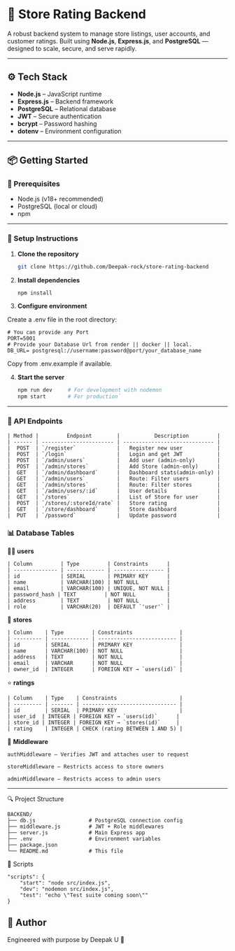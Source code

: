 # 🧠 Store Rating Backend

A robust backend system to manage store listings, user accounts, and customer ratings. Built using **Node.js**, **Express.js**, and **PostgreSQL** — designed to scale, secure, and serve rapidly.

---

## ⚙️ Tech Stack

- **Node.js** – JavaScript runtime
- **Express.js** – Backend framework
- **PostgreSQL** – Relational database
- **JWT** – Secure authentication
- **bcrypt** – Password hashing
- **dotenv** – Environment configuration

---

## 📦 Getting Started

### 🔧 Prerequisites

- Node.js (v18+ recommended)
- PostgreSQL (local or cloud)
- npm

---

### 🚀 Setup Instructions

1. **Clone the repository**

    ```bash
    git clone https://github.com/Deepak-rock/store-rating-backend

2. **Install dependencies**

    ```bash
    npm install

3. **Configure environment**

Create a .env file in the root directory:

    # You can provide any Port
    PORT=5001
    # Provide your Database Url from render || docker || local.  
    DB_URL= postgresql://username:password@port/your_database_name 

Copy from .env.example if available.

4. **Start the server**
    ```bash
    npm run dev     # For development with nodemon
    npm start       # For production`

---

### 🧠 API Endpoints

    | Method |         Endpoint        |           Description         |
    | ------ | ----------------------- | ----------------------------- |
    |  POST  | `/register`             |   Register new user           |
    |  POST  | `/login`                |   Login and get JWT           |
    |  POST  | `/admin/users`          |   Add user (admin-only)       |
    |  POST  | `/admin/stores`         |   Add Store (admin-only)      |
    |  GET   | `/admin/dashboard`      |   Dashboard stats(admin-only) |
    |  GET   | `/admin/users`          |   Route: Filter users         |
    |  GET   | `/admin/stores`         |   Route: Filter stores        |
    |  GET   | `/admin/users/:id`      |   User details                |
    |  GET   | `/stores`               |   List of Store for user      |
    |  POST  | `/stores/:storeId/rate` |   Store rating                |
    |  GET   | `/store/dashboard`      |   Store dashboard             |
    |  PUT   | `/password`             |   Update password             |


### 📊 Database Tables

🧑‍💼 **users**

    | Column         | Type         | Constraints      |
    | -------------- | ------------ | ---------------- |
    | id             | SERIAL       | PRIMARY KEY      |
    | name           | VARCHAR(100) | NOT NULL         |
    | email          | VARCHAR(100) | UNIQUE, NOT NULL |
    | password_hash | TEXT         | NOT NULL          |
    | address        | TEXT         | NOT NULL         |
    | role           | VARCHAR(20)  | DEFAULT `'user'` |


🏬 **stores**

    | Column    | Type         | Constraints               |
    | --------- | ------------ | ------------------------- |
    | id        | SERIAL       | PRIMARY KEY               |
    | name      | VARCHAR(100) | NOT NULL                  |
    | address   | TEXT         | NOT NULL                  |
    | email     | VARCHAR      | NOT NULL                  |
    | owner_id  | INTEGER      | FOREIGN KEY → `users(id)` |


⭐ **ratings**

    | Column    | Type    | Constraints                    |
    | --------- | ------- | ------------------------------ |
    | id        | SERIAL  | PRIMARY KEY                    |
    | user_id  | INTEGER | FOREIGN KEY → `users(id)`      |
    | store_id | INTEGER | FOREIGN KEY → `stores(id)`     |
    | rating    | INTEGER | CHECK (rating BETWEEN 1 AND 5) |

🔐 **Middleware**

    authMiddleware – Verifies JWT and attaches user to request

    storeMiddleware – Restricts access to store owners

    adminMiddleware – Restricts access to admin users

---

🔍 Project Structure

    BACKEND/
    ├── db.js                 # PostgreSQL connection config
    ├── middleware.js         # JWT + Role middlewares
    ├── server.js             # Main Express app
    ├── .env                  # Environment variables
    ├── package.json
    └── README.md             # This file

🧪 Scripts

    "scripts": {
        "start": "node src/index.js",
        "dev": "nodemon src/index.js",
        "test": "echo \"Test suite coming soon\""
    }

## 🧠 Author

Engineered with purpose by Deepak U 🚀
